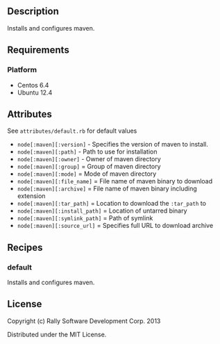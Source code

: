 ## Description
Installs and configures maven.

## Requirements
### Platform
* Centos 6.4
* Ubuntu 12.4

## Attributes
See `attributes/default.rb` for default values

* `node[:maven][:version]` - Specifies the version of maven to install.
* `node[:maven][:path]` - Path to use for installation
* `node[:maven][:owner]` - Owner of maven directory
* `node[:maven][:group]` = Group of maven directory
* `node[:maven][:mode]` = Mode of maven directory
* `node[:maven][:file_name]` = File name of maven binary to download
* `node[:maven][:archive]` = File name of maven binary including extension
* `node[:maven][:tar_path]` = Location to download the `:tar_path` to
* `node[:maven][:install_path]` = Location of untarred binary
* `node[:maven][:symlink_path]` = Path of symlink
* `node[:maven][:source_url]` = Specifies full URL to download archive

## Recipes
### default
Installs and configures maven.

## License
Copyright (c) Rally Software Development Corp. 2013

Distributed under the MIT License.

